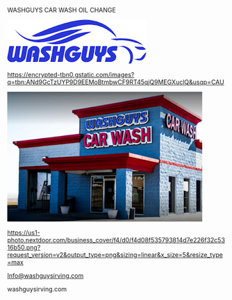 WASHGUYS CAR WASH OIL CHANGE

![ WashGuys Car Wash Oil Change](https://github.com/ywangnccu/ywang/blob/main/images/Washguys.png)

https://encrypted-tbn0.gstatic.com/images?q=tbn:ANd9GcTzUYP9D9EEMoBtmbwCF9RT45qjQ9MEGXuclQ&usqp=CAU

![ WashGuys Car Wash Oil Change](https://github.com/ywangnccu/ywang/blob/main/images/WASHGUY.png)

https://us1-photo.nextdoor.com/business_cover/f4/d0/f4d08f535793814d7e226f32c5316b50.png?request_version=v2&output_type=png&sizing=linear&x_size=5&resize_type=max

Info@washguysirving.com

washguysirving.com
